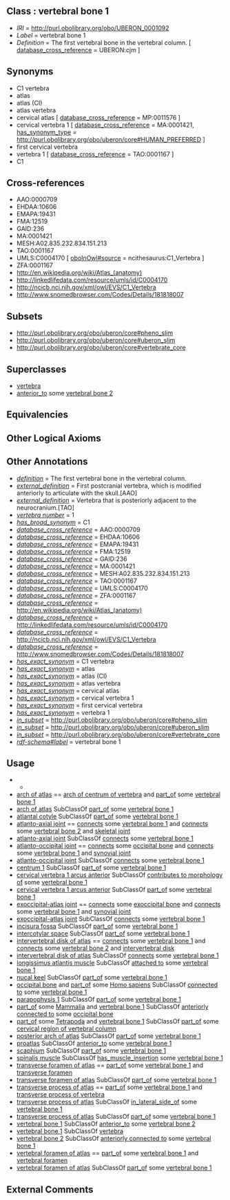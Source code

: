 
## Class : vertebral bone 1

 * *IRI* = http://purl.obolibrary.org/obo/UBERON_0001092
 * *Label* = vertebral bone 1
 * *Definition* = The first vertebral bone in the vertebral column. [ [database_cross_reference](../../ef/oboInOwl#hasDbXref.md) = UBERON:cjm ]

## Synonyms

 * C1 vertebra
 * atlas
 * atlas (CI)
 * atlas vertebra
 * cervical atlas [ [database_cross_reference](../../ef/oboInOwl#hasDbXref.md) = MP:0011576 ]
 * cervical vertebra 1 [ [database_cross_reference](../../ef/oboInOwl#hasDbXref.md) = MA:0001421, [has_synonym_type](../../pe/oboInOwl#hasSynonymType.md) = http://purl.obolibrary.org/obo/uberon/core#HUMAN_PREFERRED ]
 * first cervical vertebra
 * vertebra 1 [ [database_cross_reference](../../ef/oboInOwl#hasDbXref.md) = TAO:0001167 ]
 * C1

## Cross-references

 * AAO:0000709
 * EHDAA:10606
 * EMAPA:19431
 * FMA:12519
 * GAID:236
 * MA:0001421
 * MESH:A02.835.232.834.151.213
 * TAO:0001167
 * UMLS:C0004170 [ [oboInOwl#source](../../ce/oboInOwl#source.md) = ncithesaurus:C1_Vertebra ]
 * ZFA:0001167
 * http://en.wikipedia.org/wiki/Atlas_(anatomy)
 * http://linkedlifedata.com/resource/umls/id/C0004170
 * http://ncicb.nci.nih.gov/xml/owl/EVS/C1_Vertebra
 * http://www.snomedbrowser.com/Codes/Details/181818007

## Subsets

 * http://purl.obolibrary.org/obo/uberon/core#pheno_slim
 * http://purl.obolibrary.org/obo/uberon/core#uberon_slim
 * http://purl.obolibrary.org/obo/uberon/core#vertebrate_core

## Superclasses

 * [vertebra](../../UBERON/12/UBERON_0002412.md)
 * [anterior_to](../../BSPO/96/BSPO_0000096.md) some [vertebral bone 2](../../UBERON/93/UBERON_0001093.md)

## Equivalencies


## Other Logical Axioms


## Other Annotations

 * *[definition](../../IAO/15/IAO_0000115.md)* = The first vertebral bone in the vertebral column.
 * *[external_definition](../../UBPROP/01/UBPROP_0000001.md)* = First postcranial vertebra, which is modified anteriorly to articulate with the skull.[AAO]
 * *[external_definition](../../UBPROP/01/UBPROP_0000001.md)* = Vertebra that is posteriorly adjacent to the neurocranium.[TAO]
 * *[vertebra number](../../UBPROP/07/UBPROP_0000107.md)* = 1
 * *[has_broad_synonym](../../ym/oboInOwl#hasBroadSynonym.md)* = C1
 * *[database_cross_reference](../../ef/oboInOwl#hasDbXref.md)* = AAO:0000709
 * *[database_cross_reference](../../ef/oboInOwl#hasDbXref.md)* = EHDAA:10606
 * *[database_cross_reference](../../ef/oboInOwl#hasDbXref.md)* = EMAPA:19431
 * *[database_cross_reference](../../ef/oboInOwl#hasDbXref.md)* = FMA:12519
 * *[database_cross_reference](../../ef/oboInOwl#hasDbXref.md)* = GAID:236
 * *[database_cross_reference](../../ef/oboInOwl#hasDbXref.md)* = MA:0001421
 * *[database_cross_reference](../../ef/oboInOwl#hasDbXref.md)* = MESH:A02.835.232.834.151.213
 * *[database_cross_reference](../../ef/oboInOwl#hasDbXref.md)* = TAO:0001167
 * *[database_cross_reference](../../ef/oboInOwl#hasDbXref.md)* = UMLS:C0004170
 * *[database_cross_reference](../../ef/oboInOwl#hasDbXref.md)* = ZFA:0001167
 * *[database_cross_reference](../../ef/oboInOwl#hasDbXref.md)* = http://en.wikipedia.org/wiki/Atlas_(anatomy)
 * *[database_cross_reference](../../ef/oboInOwl#hasDbXref.md)* = http://linkedlifedata.com/resource/umls/id/C0004170
 * *[database_cross_reference](../../ef/oboInOwl#hasDbXref.md)* = http://ncicb.nci.nih.gov/xml/owl/EVS/C1_Vertebra
 * *[database_cross_reference](../../ef/oboInOwl#hasDbXref.md)* = http://www.snomedbrowser.com/Codes/Details/181818007
 * *[has_exact_synonym](../../ym/oboInOwl#hasExactSynonym.md)* = C1 vertebra
 * *[has_exact_synonym](../../ym/oboInOwl#hasExactSynonym.md)* = atlas
 * *[has_exact_synonym](../../ym/oboInOwl#hasExactSynonym.md)* = atlas (CI)
 * *[has_exact_synonym](../../ym/oboInOwl#hasExactSynonym.md)* = atlas vertebra
 * *[has_exact_synonym](../../ym/oboInOwl#hasExactSynonym.md)* = cervical atlas
 * *[has_exact_synonym](../../ym/oboInOwl#hasExactSynonym.md)* = cervical vertebra 1
 * *[has_exact_synonym](../../ym/oboInOwl#hasExactSynonym.md)* = first cervical vertebra
 * *[has_exact_synonym](../../ym/oboInOwl#hasExactSynonym.md)* = vertebra 1
 * *[in_subset](../../et/oboInOwl#inSubset.md)* = http://purl.obolibrary.org/obo/uberon/core#pheno_slim
 * *[in_subset](../../et/oboInOwl#inSubset.md)* = http://purl.obolibrary.org/obo/uberon/core#uberon_slim
 * *[in_subset](../../et/oboInOwl#inSubset.md)* = http://purl.obolibrary.org/obo/uberon/core#vertebrate_core
 * *[rdf-schema#label](../../el/rdf-schema#label.md)* = vertebral bone 1

## Usage

 * -
 * [arch of atlas](../../UBERON/14/UBERON_0005814.md) == [arch of centrum of vertebra](../../UBERON/58/UBERON_0010358.md) and [part_of](../../BFO/50/BFO_0000050.md) some [vertebral bone 1](../../UBERON/92/UBERON_0001092.md)
 * [arch of atlas](../../UBERON/14/UBERON_0005814.md) SubClassOf [part_of](../../BFO/50/BFO_0000050.md) some [vertebral bone 1](../../UBERON/92/UBERON_0001092.md)
 * [atlantal cotyle](../../UBERON/94/UBERON_3000694.md) SubClassOf [part_of](../../BFO/50/BFO_0000050.md) some [vertebral bone 1](../../UBERON/92/UBERON_0001092.md)
 * [atlanto-axial joint](../../UBERON/94/UBERON_0003694.md) == [connects](../../RO/76/RO_0002176.md) some [vertebral bone 1](../../UBERON/92/UBERON_0001092.md) and [connects](../../RO/76/RO_0002176.md) some [vertebral bone 2](../../UBERON/93/UBERON_0001093.md) and [skeletal joint](../../UBERON/82/UBERON_0000982.md)
 * [atlanto-axial joint](../../UBERON/94/UBERON_0003694.md) SubClassOf [connects](../../RO/76/RO_0002176.md) some [vertebral bone 1](../../UBERON/92/UBERON_0001092.md)
 * [atlanto-occipital joint](../../UBERON/20/UBERON_0000220.md) == [connects](../../RO/76/RO_0002176.md) some [occipital bone](../../UBERON/76/UBERON_0001676.md) and [connects](../../RO/76/RO_0002176.md) some [vertebral bone 1](../../UBERON/92/UBERON_0001092.md) and [synovial joint](../../UBERON/17/UBERON_0002217.md)
 * [atlanto-occipital joint](../../UBERON/20/UBERON_0000220.md) SubClassOf [connects](../../RO/76/RO_0002176.md) some [vertebral bone 1](../../UBERON/92/UBERON_0001092.md)
 * [centrum 1](../../UBERON/83/UBERON_2001983.md) SubClassOf [part_of](../../BFO/50/BFO_0000050.md) some [vertebral bone 1](../../UBERON/92/UBERON_0001092.md)
 * [cervical vertebra 1 arcus anterior](../../UBERON/96/UBERON_0003996.md) SubClassOf [contributes to morphology of](../../RO/33/RO_0002433.md) some [vertebral bone 1](../../UBERON/92/UBERON_0001092.md)
 * [cervical vertebra 1 arcus anterior](../../UBERON/96/UBERON_0003996.md) SubClassOf [part_of](../../BFO/50/BFO_0000050.md) some [vertebral bone 1](../../UBERON/92/UBERON_0001092.md)
 * [exoccipital-atlas joint](../../UBERON/57/UBERON_0017157.md) == [connects](../../RO/76/RO_0002176.md) some [exoccipital bone](../../UBERON/93/UBERON_0001693.md) and [connects](../../RO/76/RO_0002176.md) some [vertebral bone 1](../../UBERON/92/UBERON_0001092.md) and [synovial joint](../../UBERON/17/UBERON_0002217.md)
 * [exoccipital-atlas joint](../../UBERON/57/UBERON_0017157.md) SubClassOf [connects](../../RO/76/RO_0002176.md) some [vertebral bone 1](../../UBERON/92/UBERON_0001092.md)
 * [incisura fossa](../../UBERON/28/UBERON_0018328.md) SubClassOf [part_of](../../BFO/50/BFO_0000050.md) some [vertebral bone 1](../../UBERON/92/UBERON_0001092.md)
 * [intercotylar space](../../UBERON/00/UBERON_3000800.md) SubClassOf [part_of](../../BFO/50/BFO_0000050.md) some [vertebral bone 1](../../UBERON/92/UBERON_0001092.md)
 * [intervertebral disk of atlas](../../UBERON/66/UBERON_0007266.md) == [connects](../../RO/76/RO_0002176.md) some [vertebral bone 1](../../UBERON/92/UBERON_0001092.md) and [connects](../../RO/76/RO_0002176.md) some [vertebral bone 2](../../UBERON/93/UBERON_0001093.md) and [intervertebral disk](../../UBERON/66/UBERON_0001066.md)
 * [intervertebral disk of atlas](../../UBERON/66/UBERON_0007266.md) SubClassOf [connects](../../RO/76/RO_0002176.md) some [vertebral bone 1](../../UBERON/92/UBERON_0001092.md)
 * [longissimus atlantis muscle](../../UBERON/65/UBERON_0011465.md) SubClassOf [attached to](../../RO/71/RO_0002371.md) some [vertebral bone 1](../../UBERON/92/UBERON_0001092.md)
 * [nucal keel](../../UBERON/28/UBERON_3000728.md) SubClassOf [part_of](../../BFO/50/BFO_0000050.md) some [vertebral bone 1](../../UBERON/92/UBERON_0001092.md)
 * [occipital bone](../../UBERON/76/UBERON_0001676.md) and [part_of](../../BFO/50/BFO_0000050.md) some [Homo sapiens](../../NCBITaxon/06/NCBITaxon_9606.md) SubClassOf [connected to](../../RO/70/RO_0002170.md) some [vertebral bone 1](../../UBERON/92/UBERON_0001092.md)
 * [parapophysis 1](../../UBERON/92/UBERON_2001392.md) SubClassOf [part_of](../../BFO/50/BFO_0000050.md) some [vertebral bone 1](../../UBERON/92/UBERON_0001092.md)
 * [part_of](../../BFO/50/BFO_0000050.md) some [Mammalia](../../NCBITaxon/74/NCBITaxon_40674.md) and [vertebral bone 1](../../UBERON/92/UBERON_0001092.md) SubClassOf [anteriorly connected to](../../core#anteriorly/to/core#anteriorly_connected_to.md) some [occipital bone](../../UBERON/76/UBERON_0001676.md)
 * [part_of](../../BFO/50/BFO_0000050.md) some [Tetrapoda](../../NCBITaxon/23/NCBITaxon_32523.md) and [vertebral bone 1](../../UBERON/92/UBERON_0001092.md) SubClassOf [part_of](../../BFO/50/BFO_0000050.md) some [cervical region of vertebral column](../../UBERON/72/UBERON_0006072.md)
 * [posterior arch of atlas](../../UBERON/37/UBERON_0008437.md) SubClassOf [part_of](../../BFO/50/BFO_0000050.md) some [vertebral bone 1](../../UBERON/92/UBERON_0001092.md)
 * [proatlas](../../UBERON/00/UBERON_0007800.md) SubClassOf [anterior_to](../../BSPO/96/BSPO_0000096.md) some [vertebral bone 1](../../UBERON/92/UBERON_0001092.md)
 * [scaphium](../../UBERON/29/UBERON_2000429.md) SubClassOf [part_of](../../BFO/50/BFO_0000050.md) some [vertebral bone 1](../../UBERON/92/UBERON_0001092.md)
 * [spinalis muscle](../../UBERON/13/UBERON_0011013.md) SubClassOf [has_muscle_insertion](../../RO/73/RO_0002373.md) some [vertebral bone 1](../../UBERON/92/UBERON_0001092.md)
 * [transverse foramen of atlas](../../UBERON/26/UBERON_0008426.md) == [part_of](../../BFO/50/BFO_0000050.md) some [vertebral bone 1](../../UBERON/92/UBERON_0001092.md) and [transverse foramen](../../UBERON/30/UBERON_0000130.md)
 * [transverse foramen of atlas](../../UBERON/26/UBERON_0008426.md) SubClassOf [part_of](../../BFO/50/BFO_0000050.md) some [vertebral bone 1](../../UBERON/92/UBERON_0001092.md)
 * [transverse process of atlas](../../UBERON/70/UBERON_0011370.md) == [part_of](../../BFO/50/BFO_0000050.md) some [vertebral bone 1](../../UBERON/92/UBERON_0001092.md) and [transverse process of vertebra](../../UBERON/77/UBERON_0001077.md)
 * [transverse process of atlas](../../UBERON/70/UBERON_0011370.md) SubClassOf [in_lateral_side_of](../../BSPO/26/BSPO_0000126.md) some [vertebral bone 1](../../UBERON/92/UBERON_0001092.md)
 * [transverse process of atlas](../../UBERON/70/UBERON_0011370.md) SubClassOf [part_of](../../BFO/50/BFO_0000050.md) some [vertebral bone 1](../../UBERON/92/UBERON_0001092.md)
 * [vertebral bone 1](../../UBERON/92/UBERON_0001092.md) SubClassOf [anterior_to](../../BSPO/96/BSPO_0000096.md) some [vertebral bone 2](../../UBERON/93/UBERON_0001093.md)
 * [vertebral bone 1](../../UBERON/92/UBERON_0001092.md) SubClassOf [vertebra](../../UBERON/12/UBERON_0002412.md)
 * [vertebral bone 2](../../UBERON/93/UBERON_0001093.md) SubClassOf [anteriorly connected to](../../core#anteriorly/to/core#anteriorly_connected_to.md) some [vertebral bone 1](../../UBERON/92/UBERON_0001092.md)
 * [vertebral foramen of atlas](../../UBERON/19/UBERON_0000219.md) == [part_of](../../BFO/50/BFO_0000050.md) some [vertebral bone 1](../../UBERON/92/UBERON_0001092.md) and [vertebral foramen](../../UBERON/31/UBERON_0001131.md)
 * [vertebral foramen of atlas](../../UBERON/19/UBERON_0000219.md) SubClassOf [part_of](../../BFO/50/BFO_0000050.md) some [vertebral bone 1](../../UBERON/92/UBERON_0001092.md)

## External Comments

